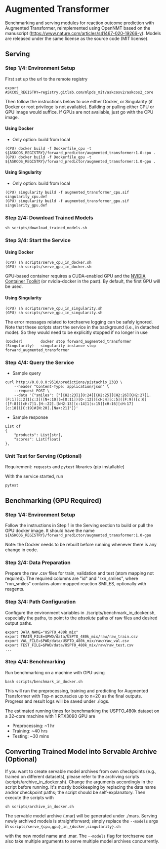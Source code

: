 # Augmented Transformer

Benchmarking and serving modules for reaction outcome prediction with Augmented Transformer, reimplemented using OpenNMT based on the manuscript (https://www.nature.com/articles/s41467-020-19266-y). Models are released under the same license as the source code (MIT license).

## Serving

### Step 1/4: Environment Setup

First set up the url to the remote registry
```
export ASKCOS_REGISTRY=registry.gitlab.com/mlpds_mit/askcosv2/askcos2_core
```
Then follow the instructions below to use either Docker, or Singularity (if Docker or root privilege is not available). Building or pulling either CPU or GPU image would suffice. If GPUs are not available, just go with the CPU image.

#### Using Docker

- Only option: build from local
```
(CPU) docker build -f Dockerfile_cpu -t ${ASKCOS_REGISTRY}/forward_predictor/augmented_transformer:1.0-cpu .
(GPU) docker build -f Dockerfile_gpu -t ${ASKCOS_REGISTRY}/forward_predictor/augmented_transformer:1.0-gpu .
```

#### Using Singularity

- Only option: build from local
```
(CPU) singularity build -f augmented_transformer_cpu.sif singularity_cpu.def
(GPU) singularity build -f augmented_transformer_gpu.sif singularity_gpu.def
```

### Step 2/4: Download Trained Models

```
sh scripts/download_trained_models.sh
```

### Step 3/4: Start the Service

#### Using Docker

```
(CPU) sh scripts/serve_cpu_in_docker.sh
(GPU) sh scripts/serve_gpu_in_docker.sh
```
 GPU-based container requires a CUDA-enabled GPU and the <a href="https://www.example.com/my great page">NVIDIA Container Toolkit</a> (or nvidia-docker in the past). By default, the first GPU will be used.

#### Using Singularity

```
(CPU) sh scripts/serve_cpu_in_singularity.sh
(GPU) sh scripts/serve_gpu_in_singularity.sh
```
The error messages related to torchserve logging can be safely ignored. Note that these scripts start the service in the background (i.e., in detached mode). So they would need to be explicitly stopped if no longer in use
```
(Docker)        docker stop forward_augmented_transformer
(Singularity)   singularity instance stop forward_augmented_transformer
```

### Step 4/4: Query the Service

- Sample query
```
curl http://0.0.0.0:9510/predictions/pistachio_23Q3 \
    --header "Content-Type: application/json" \
    --request POST \
    --data '{"smiles": ["[CH2:23]1[O:24][CH2:25][CH2:26][CH2:27]1.[F:1][c:2]1[c:3]([N+:10](=[O:11])[O-:12])[cH:4][c:5]([F:9])[c:6]([F:8])[cH:7]1.[H-:22].[NH2:13][c:14]1[s:15][cH:16][cH:17][c:18]1[C:19]#[N:20].[Na+:21]"]}'
```
- Sample response
```
List of
{
    "products": List[str],
    "scores": List[float]
},
```

### Unit Test for Serving (Optional)

Requirement: `requests` and `pytest` libraries (pip installable)

With the service started, run
```
pytest
```

## Benchmarking (GPU Required)

### Step 1/4: Environment Setup
Follow the instructions in Step 1 in the Serving section to build or pull the GPU docker image. It should have the name `${ASKCOS_REGISTRY}/forward_predictor/augmented_transformer:1.0-gpu`

Note: the Docker needs to be rebuilt before running whenever there is any change in code.

### Step 2/4: Data Preparation

Prepare the raw .csv files for train, validation and test (atom mapping not required). The required columns are "id" and "rxn_smiles", where "rxn_smiles" contains atom-mapped reaction SMILES, optionally with reagents.

### Step 3/4: Path Configuration

Configure the environment variables in ./scripts/benchmark_in_docker.sh, especially the paths, to point to the *absolute* paths of raw files and desired output paths.
```
export DATA_NAME="USPTO_480k_mix"
export TRAIN_FILE=$PWD/data/USPTO_480k_mix/raw/raw_train.csv
export VAL_FILE=$PWD/data/USPTO_480k_mix/raw/raw_val.csv
export TEST_FILE=$PWD/data/USPTO_480k_mix/raw/raw_test.csv
...
```

### Step 4/4: Benchmarking

Run benchmarking on a machine with GPU using
```
bash scripts/benchmark_in_docker.sh
```
This will run the preprocessing, training and predicting for Augmented Transformer with Top-n accuracies up to n=20 as the final outputs. Progress and result logs will be saved under ./logs.

The estimated running times for benchmarking the USPTO_480k dataset on a 32-core machine with 1 RTX3090 GPU are
* Preprocessing: ~1 hr
* Training: ~40 hrs
* Testing: ~30 mins

## Converting Trained Model into Servable Archive (Optional)

If you want to create servable model archives from own checkpoints (e.g., trained on different datasets),
please refer to the archiving scripts (scripts/archive_in_docker.sh).
Change the arguments accordingly in the script before running.
It's mostly bookkeeping by replacing the data name and/or checkpoint paths; the script should be self-explanatory. Then execute the scripts with
```
sh scripts/archive_in_docker.sh
```
The servable model archive (.mar) will be generated under ./mars. Serving newly archived models is straightforward; simply replace the `--models` args in `scripts/serve_{cpu,gpu}_in_{docker,singularity}.sh`

with the new model name and .mar. The `--models` flag for torchserve can also take multiple arguments to serve multiple model archives concurrently.
